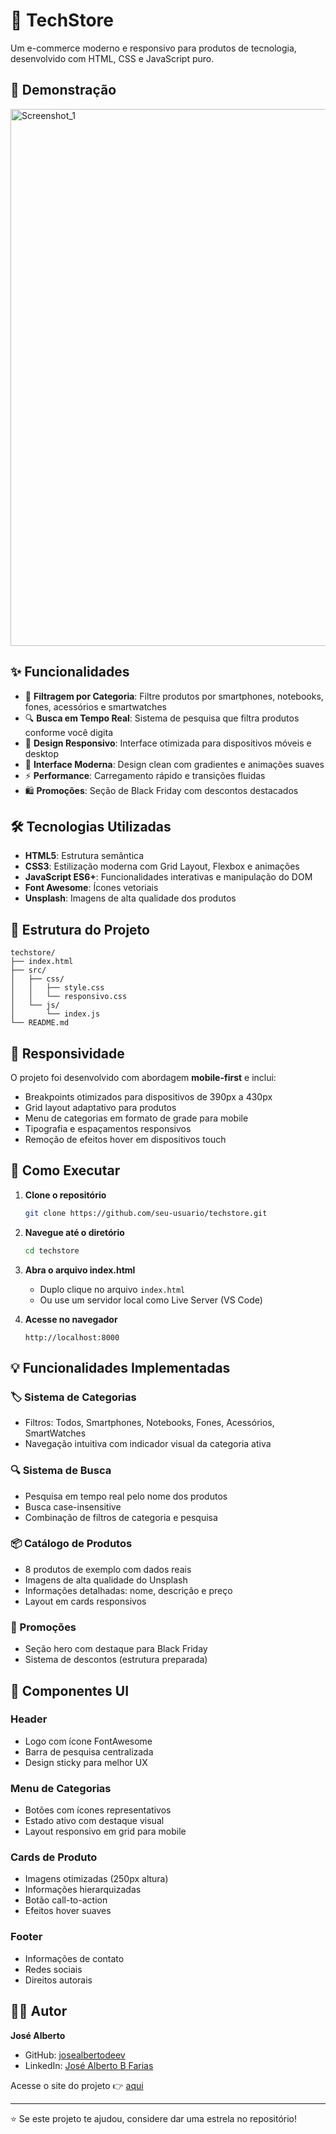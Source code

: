 # 🛒 TechStore

Um e-commerce moderno e responsivo para produtos de tecnologia, desenvolvido com HTML, CSS e JavaScript puro.

## 🚀 Demonstração

<img width="1333" height="859" alt="Screenshot_1" src="https://github.com/user-attachments/assets/566f14d3-1f60-4007-ae75-da5ff9f3e7cc" />

## ✨ Funcionalidades

- 🎯 **Filtragem por Categoria**: Filtre produtos por smartphones, notebooks, fones, acessórios e smartwatches
- 🔍 **Busca em Tempo Real**: Sistema de pesquisa que filtra produtos conforme você digita
- 📱 **Design Responsivo**: Interface otimizada para dispositivos móveis e desktop
- 🎨 **Interface Moderna**: Design clean com gradientes e animações suaves
- ⚡ **Performance**: Carregamento rápido e transições fluidas
- 🛍️ **Promoções**: Seção de Black Friday com descontos destacados

## 🛠️ Tecnologias Utilizadas

- **HTML5**: Estrutura semântica
- **CSS3**: Estilização moderna com Grid Layout, Flexbox e animações
- **JavaScript ES6+**: Funcionalidades interativas e manipulação do DOM
- **Font Awesome**: Ícones vetoriais
- **Unsplash**: Imagens de alta qualidade dos produtos

## 📁 Estrutura do Projeto

```
techstore/
├── index.html
├── src/
│   ├── css/
│   │   ├── style.css
│   │   └── responsivo.css
│   └── js/
│       └── index.js
└── README.md
```

## 📱 Responsividade

O projeto foi desenvolvido com abordagem **mobile-first** e inclui:

- Breakpoints otimizados para dispositivos de 390px a 430px
- Grid layout adaptativo para produtos
- Menu de categorias em formato de grade para mobile
- Tipografia e espaçamentos responsivos
- Remoção de efeitos hover em dispositivos touch

## 🚀 Como Executar

1. **Clone o repositório**
   ```bash
   git clone https://github.com/seu-usuario/techstore.git
   ```

2. **Navegue até o diretório**
   ```bash
   cd techstore
   ```

3. **Abra o arquivo index.html**
   - Duplo clique no arquivo `index.html`
   - Ou use um servidor local como Live Server (VS Code)

4. **Acesse no navegador**
   ```
   http://localhost:8000
   ```

## 💡 Funcionalidades Implementadas

### 🏷️ Sistema de Categorias
- Filtros: Todos, Smartphones, Notebooks, Fones, Acessórios, SmartWatches
- Navegação intuitiva com indicador visual da categoria ativa

### 🔍 Sistema de Busca
- Pesquisa em tempo real pelo nome dos produtos
- Busca case-insensitive
- Combinação de filtros de categoria e pesquisa

### 📦 Catálogo de Produtos
- 8 produtos de exemplo com dados reais
- Imagens de alta qualidade do Unsplash
- Informações detalhadas: nome, descrição e preço
- Layout em cards responsivos

### 🎯 Promoções
- Seção hero com destaque para Black Friday
- Sistema de descontos (estrutura preparada)

## 🎨 Componentes UI

### Header
- Logo com ícone FontAwesome
- Barra de pesquisa centralizada
- Design sticky para melhor UX

### Menu de Categorias
- Botões com ícones representativos
- Estado ativo com destaque visual
- Layout responsivo em grid para mobile

### Cards de Produto
- Imagens otimizadas (250px altura)
- Informações hierarquizadas
- Botão call-to-action
- Efeitos hover suaves

### Footer
- Informações de contato
- Redes sociais
- Direitos autorais

## 👨‍💻 Autor

**José Alberto**
- GitHub: [josealbertodeev](https://github.com/josealbertodeev)
- LinkedIn: [José Alberto B Farias](https://www.linkedin.com/in/josé-alberto-b-farias)

Acesse o site do projeto 👉 [aqui](https://projeto-ecomerce.vercel.app)

---

⭐ Se este projeto te ajudou, considere dar uma estrela no repositório!
